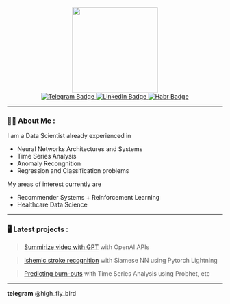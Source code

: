 <div id="header" align="center">
  <img src="https://user-images.githubusercontent.com/65508302/220957864-ccb25d11-4414-40a8-aeb8-88483a33c9fb.png" width="200"/>
  
  <div id="badges">
  <a href="https://t.me/high_fly_bird">
    <img src="https://img.shields.io/badge/Telegram-blue?logo=telegram&logoColor=white" alt="Telegram Badge"/>
  </a>
  <a href="https://www.linkedin.com/in/olga-lipina-405645234/">
    <img src="https://img.shields.io/badge/LinkedIn-orange?style=for-the-badge&logo=linkedin&logoColor=white" alt="LinkedIn Badge"/>
  </a>
  <a href="https://habr.com/ru/users/high_fly/posts/">
    <img src="https://img.shields.io/badge/Habr-blue?style=for-the-badge&logo=Habr&logoColor=white" alt="Habr Badge"/>
  </a>
</div>
</div>

---

### :woman_technologist: About Me :

I am a Data Scientist already experienced in
- Neural Networks Architectures and Systems
- Time Series Analysis
- Anomaly Recongnition
- Regression and Classification problems

My areas of interest currently are
- Recommender Systems + Reinforcement Learning
- Healthcare Data Science
---
### 🖥️ Latest projects :
> <a href="https://github.com/Anna-Pinewood/video_summarize">Summirize video with GPT</a> with OpenAI APIs

> <a href="https://github.com/Anna-Pinewood/Ischemic_Stroke_Prediction">Ishemic stroke recognition</a> with Siamese NN using Pytorch Lightning

> <a href="https://github.com/Anna-Pinewood/future_design_hackaton_4"> Predicting burn-outs</a> with Time Series Analysis using Probhet, etc
---
**telegram** @high_fly_bird

  
  

